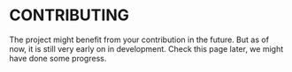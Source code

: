 # CONTRIBUTING

The project might benefit from your contribution in the future. But as of now, it is still very early on in development. Check this page later, we might have done some progress.
